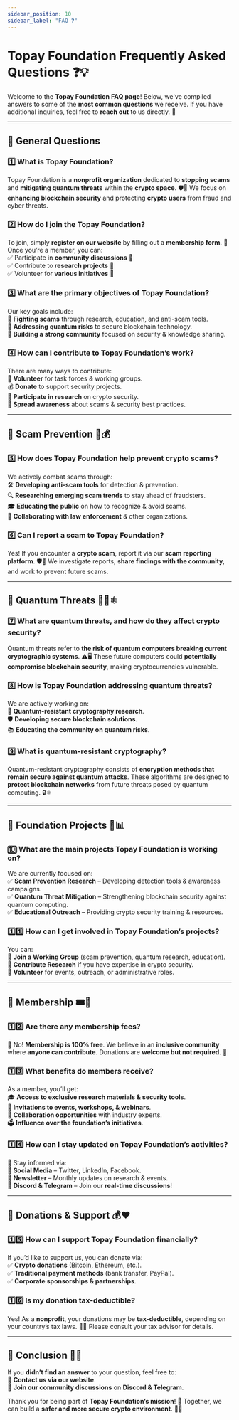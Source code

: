 ```yaml
---
sidebar_position: 10
sidebar_label: "FAQ ❓"
---
```


# **Topay Foundation Frequently Asked Questions ❓💡**

Welcome to the **Topay Foundation FAQ page**! Below, we've compiled answers to some of the **most common questions** we receive. If you have additional inquiries, feel free to **reach out** to us directly. 🚀  

---

## 🔹 **General Questions**

### 1️⃣ **What is Topay Foundation?**  

Topay Foundation is a **nonprofit organization** dedicated to **stopping scams** and **mitigating quantum threats** within the **crypto space**. 🛡️🔗 We focus on **enhancing blockchain security** and protecting **crypto users** from fraud and cyber threats.  

### 2️⃣ **How do I join the Topay Foundation?**  

To join, simply **register on our website** by filling out a **membership form**. 📝 Once you’re a member, you can:  
✅ Participate in **community discussions** 💬  
✅ Contribute to **research projects** 🔬  
✅ Volunteer for **various initiatives** 🤝  

### 3️⃣ **What are the primary objectives of Topay Foundation?**  

Our key goals include:  
🔹 **Fighting scams** through research, education, and anti-scam tools.  
🔹 **Addressing quantum risks** to secure blockchain technology.  
🔹 **Building a strong community** focused on security & knowledge sharing.  

### 4️⃣ **How can I contribute to Topay Foundation’s work?**  

There are many ways to contribute:  
🤲 **Volunteer** for task forces & working groups.  
💰 **Donate** to support security projects.  
🧠 **Participate in research** on crypto security.  
📢 **Spread awareness** about scams & security best practices.  

---

## 🔹 **Scam Prevention 🛑💰**

### 5️⃣ **How does Topay Foundation help prevent crypto scams?**  

We actively combat scams through:  
🛠️ **Developing anti-scam tools** for detection & prevention.  
🔍 **Researching emerging scam trends** to stay ahead of fraudsters.  
🎓 **Educating the public** on how to recognize & avoid scams.  
🤝 **Collaborating with law enforcement** & other organizations.  

### 6️⃣ **Can I report a scam to Topay Foundation?**  

Yes! If you encounter a **crypto scam**, report it via our **scam reporting platform**. 🛡️📢 We investigate reports, **share findings with the community**, and work to prevent future scams.  

---

## 🔹 **Quantum Threats 🧑‍💻⚛️**

### 7️⃣ **What are quantum threats, and how do they affect crypto security?**  

Quantum threats refer to **the risk of quantum computers breaking current cryptographic systems**. ⚠️🖥️ These future computers could **potentially compromise blockchain security**, making cryptocurrencies vulnerable.  

### 8️⃣ **How is Topay Foundation addressing quantum threats?**  

We are actively working on:  
🔐 **Quantum-resistant cryptography research**.  
🛡️ **Developing secure blockchain solutions**.  
📚 **Educating the community on quantum risks**.  

### 9️⃣ **What is quantum-resistant cryptography?**  

Quantum-resistant cryptography consists of **encryption methods that remain secure against quantum attacks**. These algorithms are designed to **protect blockchain networks** from future threats posed by quantum computing. 🔒⚛️  

---

## 🔹 **Foundation Projects 🚀📊**

### 🔟 **What are the main projects Topay Foundation is working on?**  

We are currently focused on:  
✅ **Scam Prevention Research** – Developing detection tools & awareness campaigns.  
✅ **Quantum Threat Mitigation** – Strengthening blockchain security against quantum computing.  
✅ **Educational Outreach** – Providing crypto security training & resources.  

### 1️⃣1️⃣ **How can I get involved in Topay Foundation’s projects?**  

You can:  
🔹 **Join a Working Group** (scam prevention, quantum research, education).  
🔹 **Contribute Research** if you have expertise in crypto security.  
🔹 **Volunteer** for events, outreach, or administrative roles.  

---

## 🔹 **Membership 🎟️👥**

### 1️⃣2️⃣ **Are there any membership fees?**  

🚫 No! **Membership is 100% free**. We believe in an **inclusive community** where **anyone can contribute**. Donations are **welcome but not required**. 💙  

### 1️⃣3️⃣ **What benefits do members receive?**  

As a member, you’ll get:  
🎓 **Access to exclusive research materials & security tools**.  
📅 **Invitations to events, workshops, & webinars**.  
🤝 **Collaboration opportunities** with industry experts.  
🗳️ **Influence over the foundation’s initiatives**.  

### 1️⃣4️⃣ **How can I stay updated on Topay Foundation’s activities?**  

📢 Stay informed via:  
🔹 **Social Media** – Twitter, LinkedIn, Facebook.  
🔹 **Newsletter** – Monthly updates on research & events.  
🔹 **Discord & Telegram** – Join our **real-time discussions**!  

---

## 🔹 **Donations & Support 💰❤️**

### 1️⃣5️⃣ **How can I support Topay Foundation financially?**  

If you’d like to support us, you can donate via:  
✅ **Crypto donations** (Bitcoin, Ethereum, etc.).  
✅ **Traditional payment methods** (bank transfer, PayPal).  
✅ **Corporate sponsorships & partnerships**.  

### 1️⃣6️⃣ **Is my donation tax-deductible?**  

Yes! As a **nonprofit**, your donations may be **tax-deductible**, depending on your country’s tax laws. 📜💸 Please consult your tax advisor for details.  

---

## 🔹 **Conclusion 🎯🤝**  

If you **didn’t find an answer** to your question, feel free to:  
📩 **Contact us via our website**.  
💬 **Join our community discussions** on **Discord & Telegram**.  

Thank you for being part of **Topay Foundation’s mission**! 🙌 Together, we can build a **safer and more secure crypto environment**. 🔐🚀  
